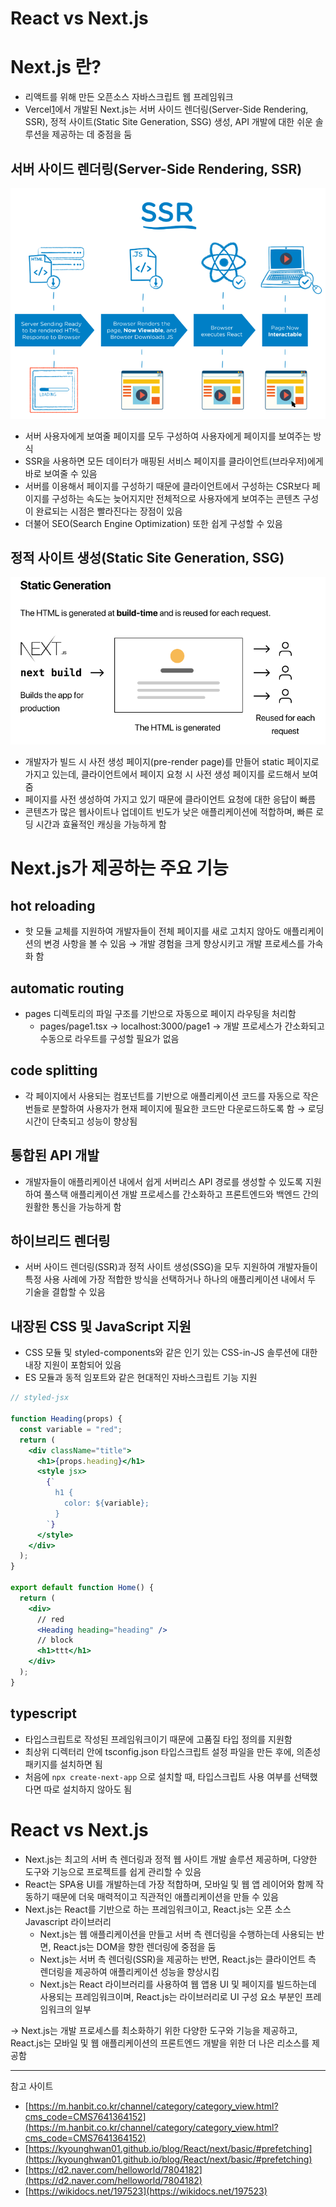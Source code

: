 # React vs Next.js

# Next.js 란?

- 리액트를 위해 만든 오픈소스 자바스크립트 웹 프레임워크
- Vercel[1](https://wikidocs.net/197523#fn:myfootnote)에서 개발된 Next.js는 서버 사이드 렌더링(Server-Side Rendering, SSR), 정적 사이트(Static Site Generation, SSG) 생성, API 개발에 대한 쉬운 솔루션을 제공하는 데 중점을 둠

## 서버 사이드 렌더링(Server-Side Rendering, SSR)

![SSR](./SSR.png)

- 서버 사용자에게 보여줄 페이지를 모두 구성하여 사용자에게 페이지를 보여주는 방식
- SSR을 사용하면 모든 데이터가 매핑된 서비스 페이지를 클라이언트(브라우저)에게 바로 보여줄 수 있음
- 서버를 이용해서 페이지를 구성하기 때문에 클라이언트에서 구성하는 CSR보다 페이지를 구성하는 속도는 늦어지지만 전체적으로 사용자에게 보여주는 콘텐츠 구성이 완료되는 시점은 빨라진다는 장점이 있음
- 더불어 SEO(Search Engine Optimization) 또한 쉽게 구성할 수 있음

## 정적 사이트 생성(Static Site Generation, SSG)

![SSG](./SSG.png)

- 개발자가 빌드 시 사전 생성 페이지(pre-render page)를 만들어 static 페이지로 가지고 있는데, 클라이언트에서 페이지 요청 시 사전 생성 페이지를 로드해서 보여줌
- 페이지를 사전 생성하여 가지고 있기 때문에 클라이언트 요청에 대한 응답이 빠름
- 콘텐츠가 많은 웹사이트나 업데이트 빈도가 낮은 애플리케이션에 적합하며, 빠른 로딩 시간과 효율적인 캐싱을 가능하게 함

# Next.js가 제공하는 주요 기능

## hot reloading

- 핫 모듈 교체를 지원하여 개발자들이 전체 페이지를 새로 고치지 않아도 애플리케이션의 변경 사항을 볼 수 있음
  → 개발 경험을 크게 향상시키고 개발 프로세스를 가속화 함

## automatic routing

- pages 디렉토리의 파일 구조를 기반으로 자동으로 페이지 라우팅을 처리함
  - pages/page1.tsx → localhost:3000/page1
    → 개발 프로세스가 간소화되고 수동으로 라우트를 구성할 필요가 없음

## code splitting

- 각 페이지에서 사용되는 컴포넌트를 기반으로 애플리케이션 코드를 자동으로 작은 번들로 분할하여 사용자가 현재 페이지에 필요한 코드만 다운로드하도록 함
  → 로딩 시간이 단축되고 성능이 향상됨

## 통합된 API 개발

- 개발자들이 애플리케이션 내에서 쉽게 서버리스 API 경로를 생성할 수 있도록 지원하여 풀스택 애플리케이션 개발 프로세스를 간소화하고 프론트엔드와 백엔드 간의 원활한 통신을 가능하게 함

## 하이브리드 렌더링

- 서버 사이드 렌더링(SSR)과 정적 사이트 생성(SSG)을 모두 지원하여 개발자들이 특정 사용 사례에 가장 적합한 방식을 선택하거나 하나의 애플리케이션 내에서 두 기술을 결합할 수 있음

## **내장된 CSS 및 JavaScript 지원**

- CSS 모듈 및 styled-components와 같은 인기 있는 CSS-in-JS 솔루션에 대한 내장 지원이 포함되어 있음
- ES 모듈과 동적 임포트와 같은 현대적인 자바스크립트 기능 지원

```jsx
// styled-jsx

function Heading(props) {
  const variable = "red";
  return (
    <div className="title">
      <h1>{props.heading}</h1>
      <style jsx>
        {`
          h1 {
            color: ${variable};
          }
        `}
      </style>
    </div>
  );
}

export default function Home() {
  return (
    <div>
      // red
      <Heading heading="heading" />
      // block
      <h1>ttt</h1>
    </div>
  );
}
```

## typescript

- 타입스크립트로 작성된 프레임워크이기 때문에 고품질 타입 정의를 지원함
- 최상위 디렉터리 안에 tsconfig.json 타입스크립트 설정 파일을 만든 후에, 의존성 패키지를 설치하면 됨
- 처음에 `npx create-next-app` 으로 설치할 때, 타입스크립트 사용 여부를 선택했다면 따로 설치하지 않아도 됨

# React vs Next.js

- Next.js는 최고의 서버 측 렌더링과 정적 웹 사이트 개발 솔루션 제공하며, 다양한 도구와 기능으로 프로젝트를 쉽게 관리할 수 있음
- React는 SPA용 UI를 개발하는데 가장 적합하며, 모바일 및 웹 앱 레이어와 함께 작동하기 때문에 더욱 매력적이고 직관적인 애플리케이션을 만들 수 있음
- Next.js는 React를 기반으로 하는 프레임워크이고, React.js는 오픈 소스 Javascript 라이브러리
  - Next.js는 웹 애플리케이션을 만들고 서버 측 렌더링을 수행하는데 사용되는 반면, React.js는 DOM을 향한 렌더링에 중점을 둠
  - Next.js는 서버 측 렌더링(SSR)을 제공하는 반면, React.js는 클라이언트 측 렌더링을 제공하여 애플리케이션 성능을 향상시킴
  - Next.js는 React 라이브러리를 사용하여 웹 앱용 UI 및 페이지를 빌드하는데 사용되는 프레임워크이며, React.js는 라이브러리로 UI 구성 요소 부분인 프레임워크의 일부

→ Next.js는 개발 프로세스를 최소화하기 위한 다양한 도구와 기능을 제공하고, React.js는 모바일 및 웹 애플리케이션의 프론트엔드 개발을 위한 더 나은 리소스를 제공함

---

참고 사이트

- [https://m.hanbit.co.kr/channel/category/category_view.html?cms_code=CMS7641364152](https://m.hanbit.co.kr/channel/category/category_view.html?cms_code=CMS7641364152)
- [https://kyounghwan01.github.io/blog/React/next/basic/#prefetching](https://kyounghwan01.github.io/blog/React/next/basic/#prefetching)
- [https://d2.naver.com/helloworld/7804182](https://d2.naver.com/helloworld/7804182)
- [https://wikidocs.net/197523](https://wikidocs.net/197523)
